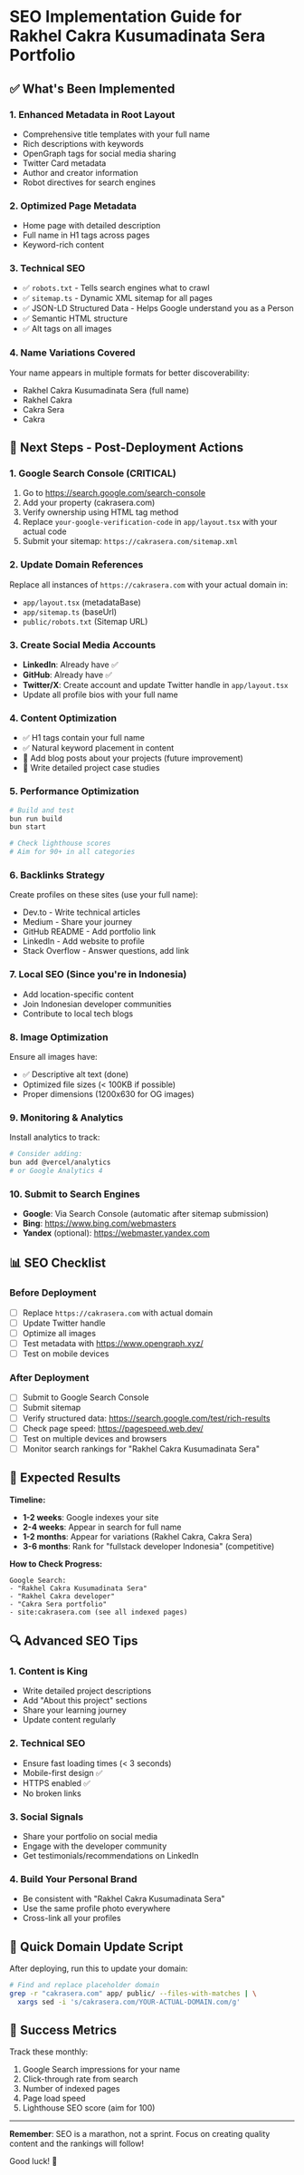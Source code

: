 # SEO Implementation Guide for Rakhel Cakra Kusumadinata Sera Portfolio

## ✅ What's Been Implemented

### 1. **Enhanced Metadata in Root Layout**

- Comprehensive title templates with your full name
- Rich descriptions with keywords
- OpenGraph tags for social media sharing
- Twitter Card metadata
- Author and creator information
- Robot directives for search engines

### 2. **Optimized Page Metadata**

- Home page with detailed description
- Full name in H1 tags across pages
- Keyword-rich content

### 3. **Technical SEO**

- ✅ `robots.txt` - Tells search engines what to crawl
- ✅ `sitemap.ts` - Dynamic XML sitemap for all pages
- ✅ JSON-LD Structured Data - Helps Google understand you as a Person
- ✅ Semantic HTML structure
- ✅ Alt tags on all images

### 4. **Name Variations Covered**

Your name appears in multiple formats for better discoverability:

- Rakhel Cakra Kusumadinata Sera (full name)
- Rakhel Cakra
- Cakra Sera
- Cakra

## 🚀 Next Steps - Post-Deployment Actions

### 1. **Google Search Console** (CRITICAL)

1. Go to https://search.google.com/search-console
2. Add your property (cakrasera.com)
3. Verify ownership using HTML tag method
4. Replace `your-google-verification-code` in `app/layout.tsx` with your actual code
5. Submit your sitemap: `https://cakrasera.com/sitemap.xml`

### 2. **Update Domain References**

Replace all instances of `https://cakrasera.com` with your actual domain in:

- `app/layout.tsx` (metadataBase)
- `app/sitemap.ts` (baseUrl)
- `public/robots.txt` (Sitemap URL)

### 3. **Create Social Media Accounts**

- **LinkedIn**: Already have ✅
- **GitHub**: Already have ✅
- **Twitter/X**: Create account and update Twitter handle in `app/layout.tsx`
- Update all profile bios with your full name

### 4. **Content Optimization**

- ✅ H1 tags contain your full name
- ✅ Natural keyword placement in content
- 📝 Add blog posts about your projects (future improvement)
- 📝 Write detailed project case studies

### 5. **Performance Optimization**

```bash
# Build and test
bun run build
bun start

# Check lighthouse scores
# Aim for 90+ in all categories
```

### 6. **Backlinks Strategy**

Create profiles on these sites (use your full name):

- Dev.to - Write technical articles
- Medium - Share your journey
- GitHub README - Add portfolio link
- LinkedIn - Add website to profile
- Stack Overflow - Answer questions, add link

### 7. **Local SEO** (Since you're in Indonesia)

- Add location-specific content
- Join Indonesian developer communities
- Contribute to local tech blogs

### 8. **Image Optimization**

Ensure all images have:

- ✅ Descriptive alt text (done)
- Optimized file sizes (< 100KB if possible)
- Proper dimensions (1200x630 for OG images)

### 9. **Monitoring & Analytics**

Install analytics to track:

```bash
# Consider adding:
bun add @vercel/analytics
# or Google Analytics 4
```

### 10. **Submit to Search Engines**

- **Google**: Via Search Console (automatic after sitemap submission)
- **Bing**: https://www.bing.com/webmasters
- **Yandex** (optional): https://webmaster.yandex.com

## 📊 SEO Checklist

### Before Deployment

- [ ] Replace `https://cakrasera.com` with actual domain
- [ ] Update Twitter handle
- [ ] Optimize all images
- [ ] Test metadata with https://www.opengraph.xyz/
- [ ] Test on mobile devices

### After Deployment

- [ ] Submit to Google Search Console
- [ ] Submit sitemap
- [ ] Verify structured data: https://search.google.com/test/rich-results
- [ ] Check page speed: https://pagespeed.web.dev/
- [ ] Test on multiple devices and browsers
- [ ] Monitor search rankings for "Rakhel Cakra Kusumadinata Sera"

## 🎯 Expected Results

**Timeline:**

- **1-2 weeks**: Google indexes your site
- **2-4 weeks**: Appear in search for full name
- **1-2 months**: Appear for variations (Rakhel Cakra, Cakra Sera)
- **3-6 months**: Rank for "fullstack developer Indonesia" (competitive)

**How to Check Progress:**

```
Google Search:
- "Rakhel Cakra Kusumadinata Sera"
- "Rakhel Cakra developer"
- "Cakra Sera portfolio"
- site:cakrasera.com (see all indexed pages)
```

## 🔍 Advanced SEO Tips

### 1. Content is King

- Write detailed project descriptions
- Add "About this project" sections
- Share your learning journey
- Update content regularly

### 2. Technical SEO

- Ensure fast loading times (< 3 seconds)
- Mobile-first design ✅
- HTTPS enabled ✅
- No broken links

### 3. Social Signals

- Share your portfolio on social media
- Engage with the developer community
- Get testimonials/recommendations on LinkedIn

### 4. Build Your Personal Brand

- Be consistent with "Rakhel Cakra Kusumadinata Sera"
- Use the same profile photo everywhere
- Cross-link all your profiles

## 📝 Quick Domain Update Script

After deploying, run this to update your domain:

```bash
# Find and replace placeholder domain
grep -r "cakrasera.com" app/ public/ --files-with-matches | \
  xargs sed -i 's/cakrasera.com/YOUR-ACTUAL-DOMAIN.com/g'
```

## 🎉 Success Metrics

Track these monthly:

1. Google Search impressions for your name
2. Click-through rate from search
3. Number of indexed pages
4. Page load speed
5. Lighthouse SEO score (aim for 100)

---

**Remember**: SEO is a marathon, not a sprint. Focus on creating quality content and the rankings will follow!

Good luck! 🚀
